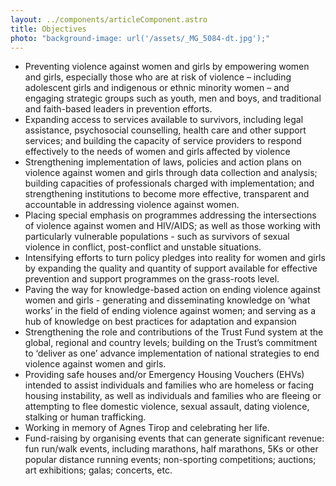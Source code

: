 ```yaml
---
layout: ../components/articleComponent.astro
title: Objectives
photo: "background-image: url('/assets/_MG_5084-dt.jpg');"
---
```

- Preventing violence against women and girls by empowering women and girls, especially those who are at risk of violence – including adolescent girls and indigenous or ethnic minority women – and engaging strategic groups such as youth, men and boys, and traditional and faith-based leaders in prevention efforts.
- Expanding access to services available to survivors, including legal assistance, psychosocial counselling, health care and other support services; and building the capacity of service providers to respond effectively to the needs of women and girls affected by violence
- Strengthening implementation of laws, policies and action plans on violence against women and girls through data collection and analysis; building capacities of professionals charged with implementation; and strengthening institutions to become more effective, transparent and accountable in addressing violence against women.
- Placing special emphasis on programmes addressing the intersections of violence against women and HIV/AIDS; as well as those working with particularly vulnerable populations - such as survivors of sexual violence in conflict, post-conflict and unstable situations.
- Intensifying efforts to turn policy pledges into reality for women and girls by expanding the quality and quantity of support available for effective prevention and support programmes on the grass-roots level.
- Paving the way for knowledge-based action on ending violence against women and girls - generating and disseminating knowledge on ‘what works’ in the field of ending violence against women; and serving as a hub of knowledge on best practices for adaptation and expansion
- Strengthening the role and contributions of the Trust Fund system at the global, regional and country levels; building on the Trust’s commitment to ‘deliver as one’ advance implementation of national strategies to end violence against women and girls.
- Providing safe houses and/or Emergency Housing Vouchers (EHVs) intended to assist individuals and families who are homeless or facing housing instability, as well as individuals and families who are fleeing or attempting to flee domestic violence, sexual assault, dating violence, stalking or human trafficking.
- Working in memory of Agnes Tirop and celebrating her life.
- Fund-raising by organising events that can generate significant revenue: fun run/walk events, including marathons, half marathons, 5Ks or other popular distance running events; non-sporting competitions; auctions; art exhibitions; galas; concerts, etc.